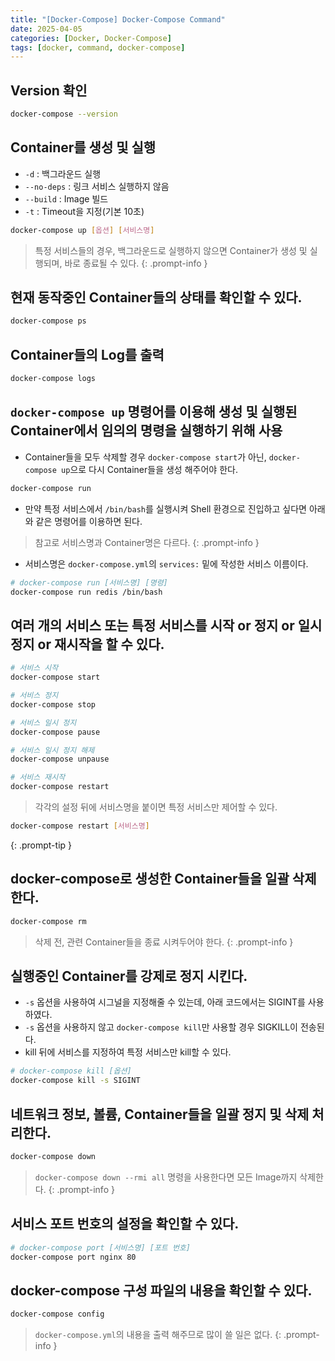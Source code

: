 ```yaml
---
title: "[Docker-Compose] Docker-Compose Command"
date: 2025-04-05
categories: [Docker, Docker-Compose]
tags: [docker, command, docker-compose]
---
```


## Version 확인

```bash
docker-compose --version
```

## Container를 생성 및 실행

- `-d` : 백그라운드 실행
- `--no-deps` : 링크 서비스 실행하지 않음
- `--build` : Image 빌드
- `-t` : Timeout을 지정(기본 10초)

```bash
docker-compose up [옵션] [서비스명]
```

> 특정 서비스들의 경우, 백그라운드로 실행하지 않으면 Container가 생성 및 실행되며, 바로 종료될 수 있다.
{: .prompt-info }

## 현재 동작중인 Container들의 상태를 확인할 수 있다.

```bash
docker-compose ps
```

## Container들의 Log를 출력

```bash
docker-compose logs
```

## `docker-compose up` 명령어를 이용해 생성 및 실행된 Container에서 임의의 명령을 실행하기 위해 사용

- Container들을 모두 삭제할 경우 `docker-compose start`가 아닌, `docker-compose up`으로 다시 Container들을 생성 해주어야 한다.

```bash
docker-compose run
```

- 만약 특정 서비스에서 `/bin/bash`를 실행시켜 Shell 환경으로 진입하고 싶다면 아래와 같은 명령어를 이용하면 된다.
> 참고로 서비스명과 Container명은 다르다.
{: .prompt-info }
- 서비스명은 `docker-compose.yml`의 `services:` 밑에 작성한 서비스 이름이다.

```bash
# docker-compose run [서비스명] [명령]
docker-compose run redis /bin/bash
```

## 여러 개의 서비스 또는 특정 서비스를 시작 or 정지 or 일시정지 or 재시작을 할 수 있다.

```bash
# 서비스 시작
docker-compose start

# 서비스 정지
docker-compose stop

# 서비스 일시 정지
docker-compose pause

# 서비스 일시 정지 해제
docker-compose unpause

# 서비스 재시작
docker-compose restart
```

> 각각의 설정 뒤에 서비스명을 붙이면 특정 서비스만 제어할 수 있다.
```bash
docker-compose restart [서비스명]
```
{: .prompt-tip }

## docker-compose로 생성한 Container들을 일괄 삭제한다. 

```bash
docker-compose rm
```

> 삭제 전, 관련 Container들을 종료 시켜두어야 한다.
{: .prompt-info }

## 실행중인 Container를 강제로 정지 시킨다.

- `-s` 옵션을 사용하여 시그널을 지정해줄 수 있는데, 아래 코드에서는 SIGINT를 사용하였다.
- `-s` 옵션을 사용하지 않고 `docker-compose kill`만 사용할 경우 SIGKILL이 전송된다.
- kill 뒤에 서비스를 지정하여 특정 서비스만 kill할 수 있다.

```bash
# docker-compose kill [옵션]
docker-compose kill -s SIGINT
```

## 네트워크 정보, 볼륨, Container들을 일괄 정지 및 삭제 처리한다.

```bash
docker-compose down
```

> `docker-compose down --rmi all` 명령을 사용한다면 모든 Image까지 삭제한다.
{: .prompt-info }

## 서비스 포트 번호의 설정을 확인할 수 있다.

```bash
# docker-compose port [서비스명] [포트 번호]
docker-compose port nginx 80
```

## docker-compose 구성 파일의 내용을 확인할 수 있다.

```bash
docker-compose config
```

> `docker-compose.yml`의 내용을 출력 해주므로 많이 쓸 일은 없다.
{: .prompt-info }